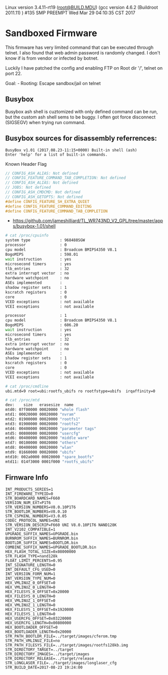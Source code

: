 
Linux version 3.4.11-rt19 (root@BUILD.MDU) (gcc version 4.6.2 (Buildroot 2011.11) ) #135 SMP PREEMPT Wed Mar 29 04:10:35 CST 2017

# Sandboxed Firmware


This firmware has very limited command that can be executed through telnet. I also found that web admin password is randomly changed. I don't know if is from vendor or infected by botnet.

Luckily I have patched the config and enabling FTP on Root dir '/', telnet on port 22.

Goal:
    - Rooting: Escape sandbox/jail on telnet

## Busybox

Busybox ash shell is cuztomized with only defined command can be run, but the custom ash shell sems to be buggy. I often got force disconnect (SIGSEGV) when trying run command.

Busybox sources for disassembly referrences:
- 

```
BusyBox v1.01 (2017.08.23-11:15+0000) Built-in shell (ash)
Enter 'help' for a list of built-in commands.

```

Known Header Flag
``` c
// CONFIG_ASH_ALIAS: Not defined
// CONFIG_FEATURE_COMMAND_TAB_COMPLETION: Not defined
// CONFIG_ASH_ALIAS: Not defined
// JOBS: Not defined
// CONFIG_ASH_CMDCMD: Not defined
// CONFIG_ASH_GETOPTS: Not defined
#define CONFIG_FEATURE_SH_EXTRA_QUIET
#define CONFIG_FEATURE_COMMAND_EDITING
#define CONFIG_FEATURE_COMMAND_TAB_COMPLETION
```

- https://github.com/jameshilliard/TL_WR743ND_V2_GPL/tree/master/apps/busybox-1.01/shell

``` bash
# cat /proc/cpuinfo 
system type             : 968488SGW
processor               : 0
cpu model               : Broadcom BMIPS4350 V8.1
BogoMIPS                : 598.01
wait instruction        : yes
microsecond timers      : yes
tlb_entries             : 32
extra interrupt vector  : no
hardware watchpoint     : no
ASEs implemented        :
shadow register sets    : 1
kscratch registers      : 0
core                    : 0
VCED exceptions         : not available
VCEI exceptions         : not available

processor               : 1
cpu model               : Broadcom BMIPS4350 V8.1
BogoMIPS                : 606.20
wait instruction        : yes
microsecond timers      : yes
tlb_entries             : 32
extra interrupt vector  : no
hardware watchpoint     : no
ASEs implemented        :
shadow register sets    : 1
kscratch registers      : 0
core                    : 0
VCED exceptions         : not available
VCEI exceptions         : not available

# cat /proc/cmdline 
ubi.mtd=9 root=ubi:rootfs_ubifs ro rootfstype=ubifs  irqaffinity=0

# cat /proc/mtd 
dev:    size   erasesize  name
mtd0: 07f00000 00020000 "whole flash"
mtd1: 00020000 00020000 "nvram"
mtd2: 01900000 00020000 "rootfs1"
mtd3: 01900000 00020000 "rootfs2"
mtd4: 00400000 00020000 "parameter tags"
mtd5: 00800000 00020000 "usercfg"
mtd6: 00400000 00020000 "middle ware"
mtd7: 00100000 00020000 "others"
mtd8: 00400000 00020000 "wlan"
mtd9: 01660000 00020000 "ubifs"
mtd10: 002a0000 00020000 "spare_bootfs"
mtd11: 014f3000 0001f000 "rootfs_ubifs"

```


## Firnware Info
```
INT_PRODUCTS_SERIES=1
INT_FIREWARE_TYPEID=0
STR_BOARDCARD_NAMES=F660
VERSION_NUM_EXT=P1T6
STR_VERSION_NUMBERS=V8.0.10P1T6
STR_BOOTLDR_NUMBERS=V8.0.10
STR_CSPKENL_NUMBERS=V3.0.05
CODEC_PROTOCOL_NAMES=UNI
STR_VERSION_DESCRIP=F660 UNI V8.0.10P1T6 NAND128K
INT_V2102_COMPATIBLE=1
UPGRADE_SUFFIX_NAMES=UPGRADE.bin
BURNROM_SUFFIX_NAMES=BURNROM.bin
BOOTLDR_SUFFIX_NAMES=BOOTLDR.bin
COMBINE_SUFFIX_NAMES=UPGRADE_BOOTLDR.bin
HEX_FLASH_TOTAL_SIZE=0x08000000
STR_FLASH_TYPE=nand128k
FLOAT_LIMIT_PERCENTS=0.95
INT_SIGNATURE_LENGTH=0
INT_DEFAULT_CFG_USED=0
INT_VERSION_FORM_NUM=1
INT_VERSION_TYPE_NUM=0
HEX_VMLINUZ_0_OFFSET=0
HEX_VMLINUZ_0_LENGTH=0
HEX_FILESYS_0_OFFSET=0x20000
HEX_FILESYS_0_LENGTH=0
HEX_VMLINUZ_1_OFFSET=0
HEX_VMLINUZ_1_LENGTH=0
HEX_FILESYS_1_OFFSET=0x1920000
HEX_FILESYS_1_LENGTH=0
HEX_USERCFG_OFFSET=0x03220000
HEX_USERCFG_LENGTH=0x00800000
HEX_BOOTLOADER_OFFSET=0
HEX_BOOTLOADER_LENGTH=0x20000
STR_PATH_BOOTLDR_FILE=../target/images/cferom.tmp
STR_PATH_VMLINUZ_FILE=no
STR_PATH_FILESYS_FILE=../target/images/rootfs128kb.img
STR_DIRECTORY_TARGET=../target
STR_DIRECTORY_IMAGES=../target/images
STR_DIRECTORY_RELEASE=../target/release
STR_LONGLASER_FILE=../target/images/longlaser_cfg
STR_BUILD_DATE=2017-08-23 19:24:00
```